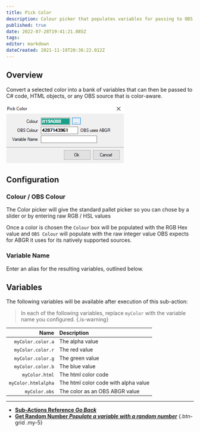 ```yaml
---
title: Pick Color
description: Colour picker that populates variables for passing to OBS and HTML objects
published: true
date: 2022-07-28T19:41:21.085Z
tags: 
editor: markdown
dateCreated: 2021-11-19T20:36:22.012Z
---
```


## Overview

Convert a selected color into a bank of variables that can then be passed to C# code, HTML objects, or any OBS source that is color-aware.

![pick-color.png](/pick-color.png)

## Configuration
### Colour / OBS Colour
The Color picker will give the standard pallet picker so you can chose by a slider or by entering raw RGB / HSL values

Once a color is chosen the `Colour` box will be populated with the RGB Hex value and `OBS Colour` will populate with the raw integer value OBS expects for ABGR it uses for its natively supported sources.

### Variable Name
Enter an alias for the resulting variables, outlined below.

## Variables

The following variables will be available after execution of this sub-action:

> In each of the following variables, replace `myColor` with the variable name you configured.
{.is-warning}

| Name | Description |
|-----:|:------------|
| `myColor.color.a` | The alpha value |
| `myColor.color.r` | The red value |
| `myColor.color.g` | The green value |
| `myColor.color.b` | The blue value |
| `myColor.html` | The html color code |
| `myColor.htmlalpha` | The html color code with alpha value |
| `myColor.obs` | The color as an OBS ABGR value |

---

- [<i class="mdi mdi-chevron-left"></i>**Sub-Actions Reference *Go Back***](/en/Sub-Actions)  
- [<i class="mdi mdi-numeric primary--text"></i>**Get Random Number *Populate a variable with a random number***](/en/Sub-Actions/Get-Random-Number)
{.btn-grid .my-5}